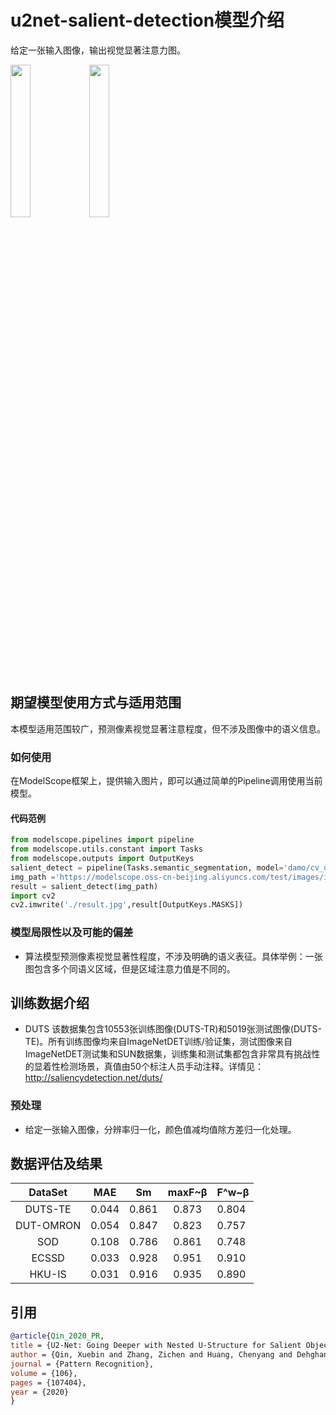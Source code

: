 
# u2net-salient-detection模型介绍
给定一张输入图像，输出视觉显著注意力图。

<img src=resources/test_salient_3.jpg width=25% /><img src=resources/test_salient_3_salient.jpg width=25% />


## 期望模型使用方式与适用范围
本模型适用范围较广，预测像素视觉显著注意程度，但不涉及图像中的语义信息。

### 如何使用
在ModelScope框架上，提供输入图片，即可以通过简单的Pipeline调用使用当前模型。

#### 代码范例
```python
from modelscope.pipelines import pipeline
from modelscope.utils.constant import Tasks
from modelscope.outputs import OutputKeys
salient_detect = pipeline(Tasks.semantic_segmentation, model='damo/cv_u2net_salient-detection')
img_path ='https://modelscope.oss-cn-beijing.aliyuncs.com/test/images/image_salient_detection.jpg'
result = salient_detect(img_path)
import cv2
cv2.imwrite('./result.jpg',result[OutputKeys.MASKS])
```
### 模型局限性以及可能的偏差
- 算法模型预测像素视觉显著性程度，不涉及明确的语义表征。具体举例：一张图包含多个同语义区域，但是区域注意力值是不同的。
## 训练数据介绍
- DUTS
  该数据集包含10553张训练图像(DUTS-TR)和5019张测试图像(DUTS-TE)。所有训练图像均来自ImageNetDET训练/验证集，测试图像来自ImageNetDET测试集和SUN数据集，训练集和测试集都包含非常具有挑战性的显着性检测场景，真值由50个标注人员手动注释。详情见：http://saliencydetection.net/duts/
### 预处理
- 给定一张输入图像，分辨率归一化，颜色值减均值除方差归一化处理。
## 数据评估及结果
| DataSet  |     MAE     |    Sm   |  maxF~β  |   F^w~β    |
|:--------:|:-----------:|:-------:|:--------:| ---------- |
| DUTS-TE  |    0.044    |  0.861  |   0.873  |   0.804    |
| DUT-OMRON|    0.054    |  0.847  |   0.823  |   0.757    |
| SOD      |    0.108    |  0.786  |   0.861  |   0.748    |  
| ECSSD    |    0.033    |  0.928  |   0.951  |   0.910    |
| HKU-IS   |    0.031    |  0.916  |   0.935  |   0.890    |
## 引用
```BibTeX
@article{Qin_2020_PR,
title = {U2-Net: Going Deeper with Nested U-Structure for Salient Object Detection},
author = {Qin, Xuebin and Zhang, Zichen and Huang, Chenyang and Dehghan, Masood and Zaiane, Osmar and Jagersand, Martin},
journal = {Pattern Recognition},
volume = {106},
pages = {107404},
year = {2020}
}
```
